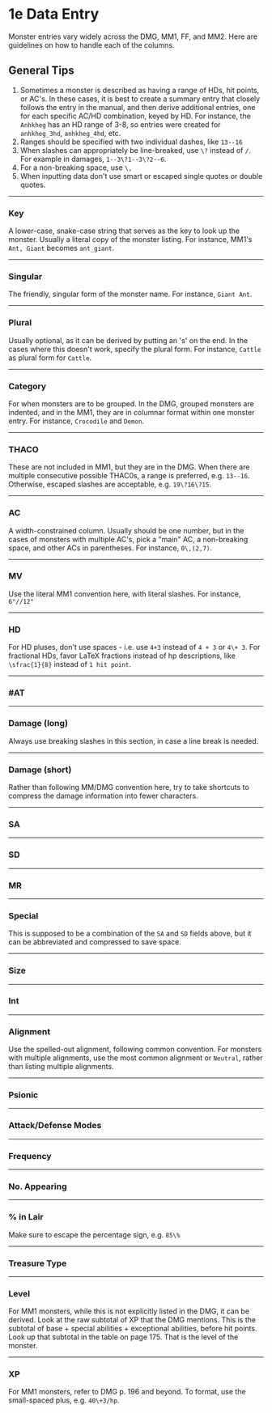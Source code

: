 # 1e Data Entry

Monster entries vary widely across the DMG, MM1, FF, and MM2. Here
are guidelines on how to handle each of the columns.

## General Tips

1. Sometimes a monster is described as having a range of HDs, hit
    points, or AC's. In these cases, it is best to create a summary
    entry that closely follows the entry in the manual, and then
    derive additional entries, one for each specific AC/HD
    combination, keyed by HD. For instance, the `Anhkheg` has
    an HD range of 3-8, so entries were created for `anhkheg_3hd`,
    `anhkheg_4hd`, etc.
2. Ranges should be specified with two individual dashes, like `13--16`
3. When slashes can appropriately be line-breaked, use `\?` instead of 
    `/`. For example in damages, `1--3\?1--3\?2--6`.
4. For a non-breaking space, use `\,`
5. When inputting data don't use smart or escaped single quotes or 
    double quotes.

---

### Key

A lower-case, snake-case string that serves as the key to look
up the monster. Usually a literal copy of the monster listing.
For instance, MM1's `Ant, Giant` becomes `ant_giant`.

---

### Singular

The friendly, singular form of the monster name. For instance,
`Giant Ant`.

---

### Plural

Usually optional, as it can be derived by putting an 's' on the end.
In the cases where this doesn't work, specify the plural form. For
instance, `Cattle` as plural form for `Cattle`.

---

### Category

For when monsters are to be grouped. In the DMG, grouped
monsters are indented, and in the MM1, they are in columnar
format within one monster entry. For instance, `Crocodile`
and `Demon`.

---

### THACO

These are not included in MM1, but they are in the DMG. When
there are multiple consecutive possible THAC0s, a range is 
preferred, e.g. `13--16`. Otherwise, escaped slashes are 
acceptable, e.g. `19\?16\?15`.

---

### AC

A width-constrained column. Usually should be one number, but
in the cases of monsters with multiple AC's, pick a "main" AC,
a non-breaking space, and other ACs in parentheses. For instance,
`0\,(2,7)`.

---

### MV

Use the literal MM1 convention here, with literal slashes.
For instance, `6"//12"`

---

### HD

For HD pluses, don't use spaces - i.e. use `4+3` instead of 
`4 + 3` or `4\+ 3`.  For fractional HDs, favor LaTeX fractions 
instead of hp descriptions, like `\sfrac{1}{8}` instead of
`1 hit point`.

---

### #AT

---

### Damage (long)

Always use breaking slashes in this section, in case a line
break is needed.

---

### Damage (short)

Rather than following MM/DMG convention here, try to take
shortcuts to compress the damage information into fewer 
characters.

---

### SA

---

### SD

---

### MR

---

### Special

This is supposed to be a combination of the `SA` and `SD` fields
above, but it can be abbreviated and compressed to save space.

---

### Size

---

### Int

---

### Alignment

Use the spelled-out alignment, following common convention.
For monsters with multiple alignments, use the most common 
alignment or `Neutral`, rather than listing multiple alignments.

---

### Psionic

---

### Attack/Defense Modes

---

### Frequency

---

### No. Appearing

---

### % in Lair

Make sure to escape the percentage sign, e.g. `85\%` 

---

### Treasure Type

---

### Level

For MM1 monsters, while this is not explicitly listed in the DMG, it 
can be derived. Look at the raw subtotal of XP that the DMG mentions.
This is the subtotal of base + special abilities + exceptional
abilities, before hit points. Look up that subtotal in the table
on page 175. That is the level of the monster.

---

### XP

For MM1 monsters, refer to DMG p. 196 and beyond. To format, use
the small-spaced plus, e.g. `40\+3/hp`.

